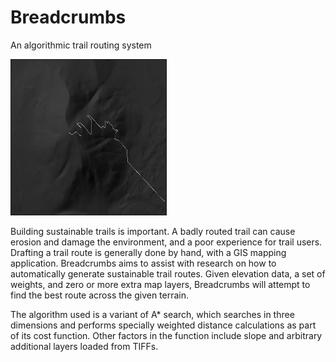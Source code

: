 # Breadcrumbs
An algorithmic trail routing system

<img src="gallery/donnelly_swtichback.jpg" height="250" width="250" />

Building sustainable trails is important. A badly routed trail can cause erosion and damage the environment, and a poor experience for trail users.
Drafting a trail route is generally done by hand, with a GIS mapping application. Breadcrumbs aims to assist with research on how to automatically generate sustainable trail routes. Given elevation data, a set of weights, and zero or more extra map layers, Breadcrumbs will attempt to find the best route across the given terrain.

The algorithm used is a variant of A* search, which searches in three dimensions and performs specially weighted distance calculations as part of its cost function. Other factors in the function include slope and arbitrary additional layers loaded from TIFFs. 
